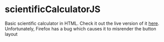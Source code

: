 # scientificCalculatorJS
Basic scientific calculator in HTML. Check it out the live version of it [here](https://yewomhango.github.io/scientificCalculatorJS). Unfortunately, Firefox has a bug which causes it to misrender the button layout
